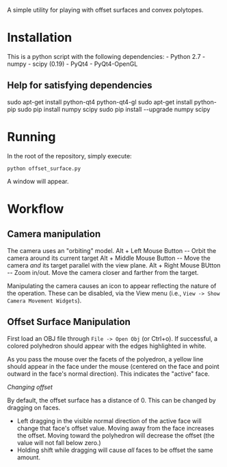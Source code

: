 A simple utility for playing with offset surfaces and convex polytopes.

Installation
============

This is a python script with the following dependencies:
     - Python 2.7
     - numpy
     - scipy (0.19)
     - PyQt4
     - PyQt4-OpenGL

Help for satisfying dependencies
--------------------------------
sudo apt-get install python-qt4 python-qt4-gl
sudo apt-get install python-pip
sudo pip install numpy scipy
sudo pip install --upgrade numpy scipy

Running
=======

In the root of the repository, simply execute:

   `python offset_surface.py`

A window will appear.

Workflow
========

Camera manipulation
-------------------

The camera uses an "orbiting" model.
  Alt + Left Mouse Button   -- Orbit the camera around its current target
  Alt + Middle Mouse Button -- Move the camera *and* its target parallel with
                               the view plane.
  Alt + Right Mouse BUtton  -- Zoom in/out.  Move the camera closer and farther
                               from the target.

Manipulating the camera causes an icon to appear reflecting the nature of the
operation. These can be disabled, via the View menu (i.e., ``View ->
Show Camera Movement Widgets``).

Offset Surface Manipulation
---------------------------

First load an OBJ file through ``File -> Open Obj`` (or Ctrl+o). If successful,
a colored polyhedron should appear with the edges highlighted in white.

As you pass the mouse over the facets of the polyedron, a yellow line should
appear in the face under the mouse (centered on the face and point outward in
the face's normal direction). This indicates the "active" face.

_Changing offset_

By default, the offset surface has a distance of 0. This can be changed by
dragging on faces.

  - Left dragging in the visible normal direction of the active face will change
    that face's offset value. Moving away from the face increases the offset.
    Moving toward the polyhedron will decrease the offset (the value will not
    fall below zero.)
  - Holding shift while dragging will cause *all* faces to be offset the same
    amount.
